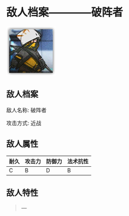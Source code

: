 # 敌人档案————破阵者

![破阵者](./eneIcons/破阵者.png)

## 敌人档案

敌人名称: 破阵者

攻击方式: 近战

## 敌人属性

| 耐久      | 攻击力  | 防御力 | 法术抗性 |
|---------|------|-----|------|
| C | B | D | B |

## 敌人特性
> —
